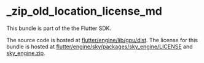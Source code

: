 # _zip_old_location_license_md

This bundle is part of the the Flutter SDK.

The source code is hosted at [flutter/engine/lib/gpu/dist](https://github.com/flutter/engine/tree/a18df97ca57a249df5d8d68cd0820600223ce262/lib/gpu/dist).
The license for this bundle is hosted at [flutter/engine/sky/packages/sky_engine/LICENSE](https://github.com/flutter/engine/tree/a18df97ca57a249df5d8d68cd0820600223ce262/sky/packages/sky_engine/LICENSE) 
and [sky_engine.zip](https://storage.googleapis.com/flutter_infra_release/flutter/a18df97ca57a249df5d8d68cd0820600223ce262/sky_engine.zip).
